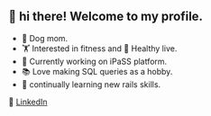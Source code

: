 ## 👋 hi there! Welcome to my profile.
- :dog: Dog mom.
- :weight_lifting: Interested in fitness and 🌱 Healthy live.
-  🔭 Currently working on iPaSS platform.
-  :books: Love making SQL queries as a hobby. 
-  :brain: continually learning new rails skills.
  
💼 [LinkedIn]([https://www.linkedin.com/in/sandry](https://www.linkedin.com/in/sandra-arango-winograd-3b5757154/))
